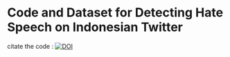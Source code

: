 # Code and Dataset for Detecting Hate Speech on Indonesian Twitter
citate the code : <a href="https://zenodo.org/badge/latestdoi/451727590"><img src="https://zenodo.org/badge/451727590.svg" alt="DOI"></a>

